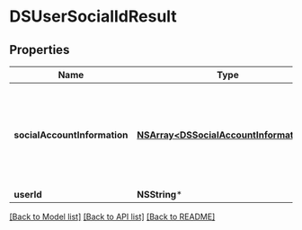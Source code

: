 # DSUserSocialIdResult

## Properties
Name | Type | Description | Notes
------------ | ------------- | ------------- | -------------
**socialAccountInformation** | [**NSArray&lt;DSSocialAccountInformation&gt;***](DSSocialAccountInformation.md) | Contains properties that map a DocuSign user to a social account (Facebook, Yahoo, etc.) | [optional] 
**userId** | **NSString*** |  | [optional] 

[[Back to Model list]](../README.md#documentation-for-models) [[Back to API list]](../README.md#documentation-for-api-endpoints) [[Back to README]](../README.md)


